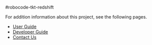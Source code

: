 #robocode-tkt-redshift

For addition information about this project, see the following pages.

* [User Guide](https://github.com/ttaomae/robocode-tkt-redshift/wiki/User-Guide)
* [Developer Guide](https://github.com/ttaomae/robocode-tkt-redshift/wiki/Developer-Guide)
* [Contact Us](https://github.com/ttaomae/robocode-tkt-redshift/wiki/Contact-Us)